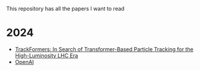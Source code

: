 This repository has all the papers I want to read 

# 2024
- [TrackFormers: In Search of Transformer-Based Particle Tracking for the High-Luminosity LHC Era](https://arxiv.org/abs/2407.07179)
- [OpenAI](https://www.openai.com)
